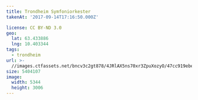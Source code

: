 ```yaml
---
title: Trondheim Symfoniorkester
takenAt: '2017-09-14T17:16:50.000Z'

license: CC BY-ND 3.0
geo:
  lat: 63.433886
  lng: 10.403344
tags:
  - trondheim
url: >-
  //images.ctfassets.net/bncv3c2gt878/4JRlAX5ns70xr3ZpuXozyO/47cc919ebed33b93a64c8b32ed3c1673/trondheim-symfoniorkester_37060615320_o
size: 5404107
image:
  width: 5344
  height: 3006
---
```

